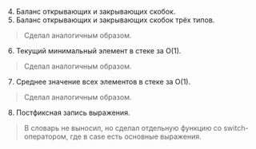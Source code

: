 4. Баланс открывающих и закрывающих скобок.
5. Баланс открывающих и закрывающих скобок трёх типов.
> Сделал аналогичным образом.

6. Текущий минимальный элемент в стеке за O(1).
> Сделал аналогичным образом.

7. Среднее значение всех элементов в стеке за O(1).
> Сделал аналогичным образом.

8. Постфиксная запись выражения.
> В словарь не выносил, но сделал отдельную функцию со switch-оператором, где в case есть основные выражения.

